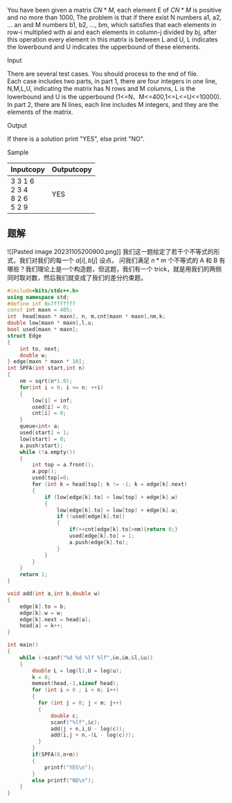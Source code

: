 You have been given a matrix $CN*M,$ each element E of $CN*M$ is positive and no more than 1000, The problem is that if there exist N numbers a1, a2, … an and M numbers b1, b2, …, bm, which satisfies that each elements in row-i multiplied with ai and each elements in column-j divided by bj, after this operation every element in this matrix is between L and U, L indicates the lowerbound and U indicates the upperbound of these elements.

Input

There are several test cases. You should process to the end of file.  
Each case includes two parts, in part 1, there are four integers in one line, N,M,L,U, indicating the matrix has N rows and M columns, L is the lowerbound and U is the upperbound (1<=N、M<=400,1<=L<=U<=10000). In part 2, there are N lines, each line includes M integers, and they are the elements of the matrix.  
  

Output

If there is a solution print "YES", else print "NO".

Sample

|Inputcopy|Outputcopy|
|---|---|
|3 3 1 6<br>2 3 4<br>8 2 6<br>5 2 9|YES|

## 题解
![[Pasted image 20231105200900.png]]
我们这一题给定了若干个不等式的形式，我们对我们的每一个 $a[i],b[j]$ 设点， 问我们满足 $n*m$ 个不等式的 A 和 B 有哪些？我们理论上是一个构造题，但这题，我们有一个 trick，就是用我们的两侧同时取对数，然后我们就变成了我们的差分约束题。

```cpp
#include<bits/stdc++.h>
using namespace std;
#define inf 0x7fffffff
const int maxn = 405;
int  head[maxn * maxn], n, m,cnt[maxn * maxn],nm,k;
double low[maxn * maxn],l,u;
bool used[maxn * maxn];
struct Edge
{
    int to, next;
    double w;
} edge[maxn * maxn * 10];
int SPFA(int start,int n)
{
    nm = sqrt(n*1.0);
    for(int i = 0; i <= n; ++i)
    {
        low[i] = inf;
        used[i] = 0;
        cnt[i] = 0;
    }
    queue<int> a;
    used[start] = 1;
    low[start] = 0;
    a.push(start);
    while (!a.empty())
    {
        int top = a.front();
        a.pop();
        used[top]=0;
        for (int k = head[top]; k != -1; k = edge[k].next)
        {
            if (low[edge[k].to] > low[top] + edge[k].w)
            {
                low[edge[k].to] = low[top] + edge[k].w;
                if (!used[edge[k].to])
                {
                    if(++cnt[edge[k].to]>nm){return 0;}
                    used[edge[k].to] = 1;
                    a.push(edge[k].to);
                }
            }
        }
    }
    return 1;
}

void add(int a,int b,double w)
{
    edge[k].to = b;
    edge[k].w = w;
    edge[k].next = head[a];
    head[a] = k++;
}

int main()
{
    while (~scanf("%d %d %lf %lf",&n,&m,&l,&u))
    {
        double L = log(l),U = log(u);
        k = 0;
        memset(head,-1,sizeof head);
        for (int i = 0 ; i < n; i++)
        {
          for (int j = 0; j < m; j++)
          {
              double c;
              scanf("%lf",&c);
              add(j + n,i,U - log(c));
              add(i,j + n,-(L - log(c)));
          }
        }
        if(SPFA(0,n+m))
        {
            printf("YES\n");
        }
        else printf("NO\n");
    }
}

```